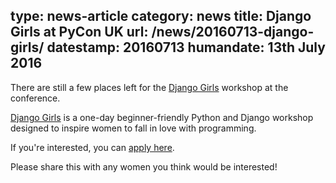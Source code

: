 type: news-article
category: news
title: Django Girls at PyCon UK
url: /news/20160713-django-girls/
datestamp: 20160713
humandate: 13th July 2016
---

There are still a few places left for the [Django Girls](/djangogirls/)
workshop at the conference.

[Django Girls](https://djangogirls.org/pyconuk2016/) is a one-day
beginner-friendly Python and Django workshop designed to inspire women to fall
in love with programming.

If you're interested, you can [apply here](https://djangogirls.org/pyconuk2016/apply/).

Please share this with any women you think would be interested!
